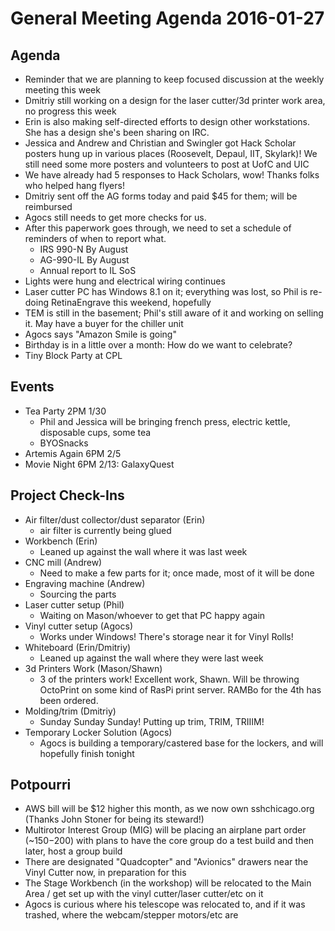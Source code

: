 General Meeting Agenda 2016-01-27
=================================
Agenda
------
- Reminder that we are planning to keep focused discussion at the weekly meeting this week
- Dmitriy still working on a design for the laser cutter/3d printer work area, no progress this week
- Erin is also making self-directed efforts to design other workstations. She has a design she's been sharing on IRC.
- Jessica and Andrew and Christian and Swingler got Hack Scholar posters hung up in various places (Roosevelt, Depaul, IIT, Skylark)! We still need some more posters and volunteers to post at UofC and UIC
- We have already had 5 responses to Hack Scholars, wow! Thanks folks who helped hang flyers!
- Dmitriy sent off the AG forms today and paid $45 for them; will be reimbursed
- Agocs still needs to get more checks for us.
- After this paperwork goes through, we need to set a schedule of reminders of when to report what.
  - IRS 990-N By August
  - AG-990-IL By August
  - Annual report to IL SoS
- Lights were hung and electrical wiring continues
- Laser cutter PC has Windows 8.1 on it; everything was lost, so Phil is re-doing RetinaEngrave this weekend, hopefully
- TEM is still in the basement; Phil's still aware of it and working on selling it. May have a buyer for the chiller unit
- Agocs says "Amazon Smile is going"
- Birthday is in a little over a month: How do we want to celebrate?
- Tiny Block Party at CPL

Events
------
- Tea Party 2PM 1/30
  - Phil and Jessica will be bringing french press, electric kettle, disposable cups, some tea
  - BYOSnacks
- Artemis Again 6PM 2/5
- Movie Night 6PM 2/13: GalaxyQuest

Project Check-Ins
-----------------

- Air filter/dust collector/dust separator (Erin)
  - air filter is currently being glued
- Workbench (Erin)
  - Leaned up against the wall where it was last week
- CNC mill (Andrew)
  - Need to make a few parts for it; once made, most of it will be done
- Engraving machine (Andrew)
  - Sourcing the parts
- Laser cutter setup (Phil)
  - Waiting on Mason/whoever to get that PC happy again
- Vinyl cutter setup (Agocs)
  - Works under Windows! There's storage near it for Vinyl Rolls!
- Whiteboard (Erin/Dmitriy)
  - Leaned up against the wall where they were last week
- 3d Printers Work (Mason/Shawn)
  - 3 of the printers work! Excellent work, Shawn. Will be throwing OctoPrint on some kind of RasPi print server. RAMBo for the 4th has been ordered.
- Molding/trim (Dmitriy)
  - Sunday Sunday Sunday! Putting up trim, TRIM, TRIIIM!
- Temporary Locker Solution (Agocs)
  - Agocs is building a temporary/castered base for the lockers, and will hopefully finish tonight

Potpourri
--------
- AWS bill will be $12 higher this month, as we now own sshchicago.org (Thanks John Stoner for being its steward!)
- Multirotor Interest Group (MIG) will be placing an airplane part order (~$150-$200) with plans to have the core group do a test build and then later, host a group build
- There are designated "Quadcopter" and "Avionics" drawers near the Vinyl Cutter now, in preparation for this
- The Stage Workbench (in the workshop) will be relocated to the Main Area / get set up with the vinyl cutter/laser cutter/etc on it
- Agocs is curious where his telescope was relocated to, and if it was trashed, where the webcam/stepper motors/etc are
